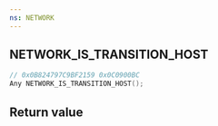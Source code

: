 ```yaml
---
ns: NETWORK
---
```

## NETWORK_IS_TRANSITION_HOST

```c
// 0x0B824797C9BF2159 0x0C0900BC
Any NETWORK_IS_TRANSITION_HOST();
```


## Return value
